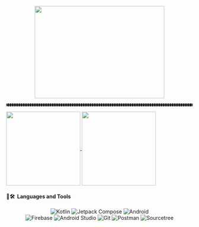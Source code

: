 <p align="center">
  <img src="https://media.giphy.com/media/PamI2MtO1DU1a/giphy.gif" height="250" width="350" style="margin-top=10px;">
</p>
<hr style="color: grey; height: 2px; border-style: dotted; margin-top=10px; margin-bottom=10px">
  <a href="https://github.com/lynx10113/github-readme-stats">
  <img height=200 align="center" src="https://github-readme-stats.vercel.app/api?username=lynx10113&show_icons=true&theme=transparent&rank_icon=github" />
</a>
<a href="https://github.com/lynx10113/convoychat">
  <img height=200 align="center" src="https://github-readme-stats.vercel.app/api/top-langs?username=lynx10113&layout=donut&langs_count=8&card_width=300&theme=transparent" />
</a>
</a>
<h4> 🚀🛠 &nbsp;Languages and Tools</h4>
<p align="center">
  <img src="https://img.shields.io/badge/Kotlin-7F52FF?logo=kotlin&logoColor=white" alt="Kotlin"/>
  <img src="https://img.shields.io/badge/Jetpack%20Compose-4285F4?logo=android&logoColor=white" alt="Jetpack Compose"/>
  <img src="https://img.shields.io/badge/Android-3DDC84?logo=android&logoColor=white" alt="Android"/>
  <br/>
  <img src="https://img.shields.io/badge/Firebase-FFCA28?logo=firebase&logoColor=black" alt="Firebase"/>
  <img src="https://img.shields.io/badge/Android%20Studio-3DDC84?logo=androidstudio&logoColor=white" alt="Android Studio"/>
  <img src="https://img.shields.io/badge/Git-F05032?logo=git&logoColor=white" alt="Git"/>
  <img src="https://img.shields.io/badge/Postman-FF6C37?logo=postman&logoColor=white" alt="Postman"/>
  <img src="https://img.shields.io/badge/Sourcetree-0052CC?logo=sourcetree&logoColor=white" alt="Sourcetree"/>
</p>
